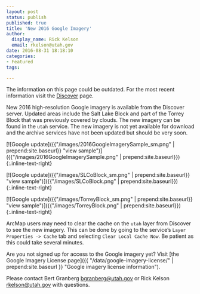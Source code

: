 ```yaml
---
layout: post
status: publish
published: true
title: 'New 2016 Google Imagery'
author:
  display_name: Rick Kelson
  email: rkelson@utah.gov
date: 2016-08-31 18:18:10
categories:
- Featured
tags:

---
```


<div class="grid pop">
  <p class="text-center">The information on this page could be outdated. For the most recent information visit the <a href="{{ "/discover/" | prepend: site.baseurl }}">Discover</a> page.</p>
</div>

New 2016 high-resolution Google imagery is available from the Discover server. Updated areas include the Salt Lake Block and part of the Torrey Block that was previously covered by clouds. The new imagery can be found in the `utah` service. The new imagery is not yet available for download and the archive services have not been updated but should be very soon.

[![Google update]({{"/images/2016GoogleImagerySample_sm.png" | prepend:site.baseurl}} "view sample")]({{"/images/2016GoogleImagerySample.png" | prepend:site.baseurl}}){:.inline-text-right}

[![Google update]({{"/images/SLCoBlock_sm.png" | prepend:site.baseurl}} "view sample")]({{"/images/SLCoBlock.png" | prepend:site.baseurl}}){:.inline-text-right}

[![Google update]({{"/images/TorreyBlock_sm.png" | prepend:site.baseurl}} "view sample")]({{"/images/TorreyBlock.png" | prepend:site.baseurl}}){:.inline-text-right}

ArcMap users may need to clear the cache on the `utah` layer from Discover to see the new imagery. This can be done by going to the service’s `Layer Properties -> Cache` tab and selecting `Clear Local Cache Now`. Be patient as this could take several minutes.

Are you not signed up for access to the Google imagery yet? Visit [the Google Imagery License page]({{ "/data/google-imagery-license/" | prepend:site.baseurl }} "Google imagery license information").

Please contact Bert Granberg [bgranberg@utah.gov](mailto:bgranberg@utah.gov) or Rick Kelson [rkelson@utah.gov](mailto:rkelson@utah.gov) with questions.
